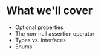 # What we'll cover

- Optional properties
- The non-null assertion operator
- Types vs. interfaces
- Enums
